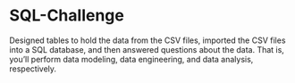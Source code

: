 # SQL-Challenge

Designed tables to hold the data from the CSV files, imported the CSV files into a SQL database, and then answered questions about the data. That is, you’ll perform data modeling, data engineering, and data analysis, respectively.

